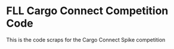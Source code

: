 # FLL Cargo Connect Competition Code

This is the code scraps for the Cargo Connect Spike competition
